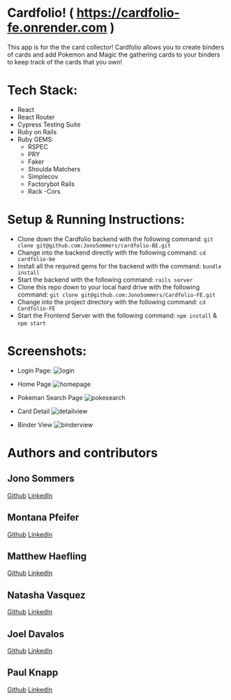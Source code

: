 # Cardfolio! ( https://cardfolio-fe.onrender.com )
This app is for the the card collector!
Cardfolio allows you to create binders of cards and add Pokemon and Magic the gathering cards to your binders to keep track of the cards that you own!

# Tech Stack:
- React
- React Router
- Cypress Testing Suite
- Ruby on Rails
- Ruby GEMS:
	- RSPEC
	- PRY
	- Faker
	- Shoulda Matchers
	- Simplecov
	- Factorybot Rails
	- Rack -Cors

# Setup & Running Instructions:
- Clone down the Cardfolio backend with the following command:
`git clone git@github.com:JonoSommers/cardfolio-BE.git`
- Change into the backend directly with the following command:
`cd cardfolio-be`
- Install all the required gems for the backend with the command:
`bundle install`
- Start the backend with the following command:
`rails server`
- Clone this repo down to your local hard drive with the following command:
`git clone git@github.com:JonoSommers/Cardfolio-FE.git`
- Change into the project directory with the following command:
`cd Cardfolio-FE`
- Start the Frontend Server with the following command:
`npm install` & `npm start`

# Screenshots:

- Login Page:
![login](https://github.com/user-attachments/assets/88f7d0b2-2497-49a2-9777-4ea876e36bb6)

- Home Page
![homepage](https://github.com/user-attachments/assets/a31dbd5f-c3a0-4755-bb97-ee75e80cbb63)

- Pokeman Search Page
![pokesearch](https://github.com/user-attachments/assets/203d8cd9-75ad-42a7-8afa-2f0fcf42d4ce)

- Card Detail
![detailview](https://github.com/user-attachments/assets/2766eacd-9dcc-4bba-93b8-3b6005dab5e5)

- Binder View
![binderview](https://github.com/user-attachments/assets/a17588a5-3bae-46b0-9b60-8adbaaa36099)


# Authors and contributors

## Jono Sommers
[Github](https://github.com/JonoSommers)
[LinkedIn](https://www.linkedin.com/in/jonosommers/)

## Montana Pfeifer
[Github](https://github.com/Montana-Pfeifer)
[LinkedIn](https://www.linkedin.com/in/montanapfeifer/)

## Matthew Haefling
[Github](https://github.com/mhaefling)
[LinkedIn](https://www.linkedin.com/in/matthew-haefling/)

## Natasha Vasquez
[Github](https://github.com/nvnatasha)
[LinkedIn](https://www.linkedin.com/in/natasha-vasquez/)

## Joel Davalos
[Github](https://github.com/jdavalos98)
[LinkedIn](https://www.linkedin.com/in/joeldavalos/)

## Paul Knapp
[Github](https://github.com/Paul-Knapp)
[LinkedIn](https://www.linkedin.com/in/paul-m-knapp/)

